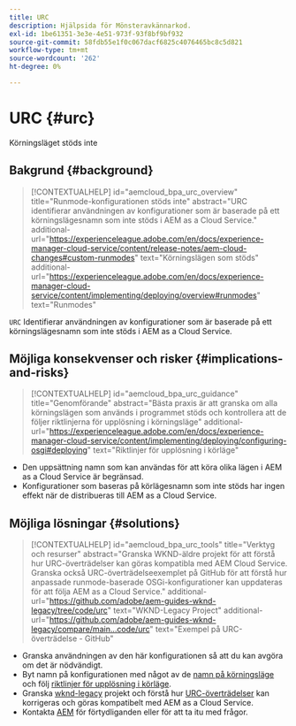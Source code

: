 ```yaml
---
title: URC
description: Hjälpsida för Mönsteravkännarkod.
exl-id: 1be61351-3e3e-4e51-973f-93f8bf9bf932
source-git-commit: 58fdb55e1f0c067dacf6825c4076465bc8c5d821
workflow-type: tm+mt
source-wordcount: '262'
ht-degree: 0%

---
```


# URC {#urc}

Körningsläget stöds inte

## Bakgrund {#background}

>[!CONTEXTUALHELP]
>id="aemcloud_bpa_urc_overview"
>title="Runmode-konfigurationen stöds inte"
>abstract="URC identifierar användningen av konfigurationer som är baserade på ett körningslägesnamn som inte stöds i AEM as a Cloud Service."
>additional-url="https://experienceleague.adobe.com/en/docs/experience-manager-cloud-service/content/release-notes/aem-cloud-changes#custom-runmodes" text="Körningslägen som stöds"
>additional-url="https://experienceleague.adobe.com/en/docs/experience-manager-cloud-service/content/implementing/deploying/overview#runmodes" text="Runmodes"

`URC`  Identifierar användningen av konfigurationer som är baserade på ett körningslägesnamn som inte stöds i AEM as a Cloud Service.

## Möjliga konsekvenser och risker {#implications-and-risks}

>[!CONTEXTUALHELP]
>id="aemcloud_bpa_urc_guidance"
>title="Genomförande"
>abstract="Bästa praxis är att granska om alla körningslägen som används i programmet stöds och kontrollera att de följer riktlinjerna för upplösning i körningsläge"
>additional-url="https://experienceleague.adobe.com/en/docs/experience-manager-cloud-service/content/implementing/deploying/configuring-osgi#deploying" text="Riktlinjer för upplösning i körläge"

* Den uppsättning namn som kan användas för att köra olika lägen i AEM as a Cloud Service är begränsad.
* Konfigurationer som baseras på körlägesnamn som inte stöds har ingen effekt när de distribueras till AEM as a Cloud Service.

## Möjliga lösningar {#solutions}

>[!CONTEXTUALHELP]
>id="aemcloud_bpa_urc_tools"
>title="Verktyg och resurser"
>abstract="Granska WKND-äldre projekt för att förstå hur URC-överträdelser kan göras kompatibla med AEM Cloud Service. Granska också URC-överträdelseexemplet på GitHub för att förstå hur anpassade runmode-baserade OSGi-konfigurationer kan uppdateras för att följa AEM as a Cloud Service."
>additional-url="https://github.com/adobe/aem-guides-wknd-legacy/tree/code/urc" text="WKND-Legacy Project"
>additional-url="https://github.com/adobe/aem-guides-wknd-legacy/compare/main...code/urc" text="Exempel på URC-överträdelse - GitHub"

* Granska användningen av den här konfigurationen så att du kan avgöra om det är nödvändigt.
* Byt namn på konfigurationen med något av de [namn på körningsläge](https://experienceleague.adobe.com/en/docs/experience-manager-cloud-service/content/release-notes/aem-cloud-changes#custom-runmodes) och följ [riktlinjer för upplösning i körläge](https://experienceleague.adobe.com/en/docs/experience-manager-cloud-service/content/implementing/deploying/configuring-osgi#runmode-resolution).
* Granska [wknd-legacy](https://github.com/adobe/aem-guides-wknd-legacy/tree/code/urc) projekt och förstå hur [URC-överträdelser](https://github.com/adobe/aem-guides-wknd-legacy/compare/main...code/urc) kan korrigeras och göras kompatibelt med AEM as a Cloud Service.
* Kontakta [AEM](https://helpx.adobe.com/enterprise/using/support-for-experience-cloud.html) för förtydliganden eller för att ta itu med frågor.

